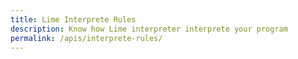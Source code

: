 ```yaml
---
title: Lime Interprete Rules
description: Know how Lime interpreter interprete your program
permalink: /apis/interprete-rules/
---
```

